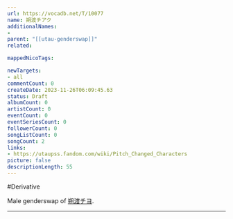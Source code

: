 ```yaml
---
url: https://vocadb.net/T/10077
name: 朔渡チアク
additionalNames: 
- 
parent: "[[utau-genderswap]]"
related:

mappedNicoTags:

newTargets:
- all
commentCount: 0
createDate: 2023-11-26T06:09:45.63
status: Draft
albumCount: 0
artistCount: 0
eventCount: 0
eventSeriesCount: 0
followerCount: 0
songListCount: 0
songCount: 2
links: 
- https://utaupss.fandom.com/wiki/Pitch_Changed_Characters
picture: false
descriptionLength: 55
---
```


#Derivative

Male genderswap of [朔渡チヨ](https://vocadb.net/Ar/49343).

---

